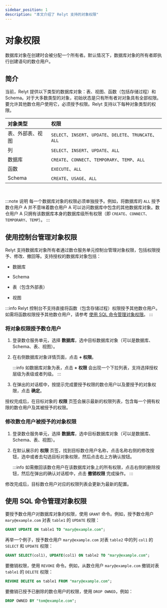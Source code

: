 ```yaml
---
sidebar_position: 1
description: "本文介绍了 Relyt 支持的对象权限"
---
```

# 对象权限

数据库对象在创建时会被分配一个所有者。默认情况下，数据库对象的所有者即执行创建语句的数仓用户。

## 简介

当前，Relyt 提供以下类型的数据库对象：表、视图、函数（包括存储过程）和 Schema。对于大多数类型的对象，初始状态是只有所有者对对象具有全部权限。要允许其他数仓用户使用它，必须授予权限。Relyt 支持以下每种对象类型的权限。

| 对象类型 | 权限 |
| :- | :- |
| 表、外部表、视图 | `SELECT`、`INSERT`、`UPDATE`、`DELETE`、`TRUNCATE`、`ALL` |
| 列 | `SELECT`、`INSERT`、`UPDATE`、`ALL` |
| 数据库 | `CREATE`、`CONNECT`、`TEMPORARY`、`TEMP`、`ALL` |
| 函数 | `EXECUTE`、`ALL` |
| Schema | `CREATE`、`USAGE`、`ALL` |

<br/>


:::note 说明
每一个数据库对象的权限必须单独授予。例如，将数据库的 `ALL` 授予数仓用户 A 并不意味着数仓用户 A 可以访问数据库中包含的其他数据库对象。数仓用户 A 只拥有该数据库本身的数据库级所有权限（即 `CREATE`、`CONNECT`、`TEMPORARY`、`TEMP`）。
:::


## 使用控制台管理对象权限

Relyt 支持数据库对象所有者通过数仓服务单元控制台管理对象权限，包括权限授予、修改、撤回等。支持授权的数据库对象包括：

- 数据库

- Schema

- 表（包含外部表）

- 视图

:::info
Relyt 控制台不支持直接将函数（包含存储过程）权限授予其他数仓用户。如需将函数权限授予其他数仓用户，请参考 [使用 SQL 命令管理对象权限](#使用sql命令管理对象权限)。
:::

### 将对象权限授予数仓用户

1. 登录数仓服务单元，选择 **数据库**，选中目标数据库对象（可以是数据库、Schema、表、视图）。

2. 在右侧数据库对象详情页面，点击 **+ 权限**。

    :::info
    如数据库对象为表，点击 **+ 权限** 会出现一个下拉列表，支持选择授权层级为表级或者列级。
    :::

3. 在弹出的对话框中，按提示完成要授予权限的数仓用户以及要授予的对象权限，点击 **确定**。

授权完成后，在目标对象的 **权限** 页签会展示最新的权限列表，包含每一个拥有权限的数仓用户及其被授予的权限。

### 修改数仓用户被授予的对象权限

1. 登录数仓服务单元，选择 **数据库**，选中目标数据库对象（可以是数据库、Schema、表、视图）。

2. 在默认展示的 **权限** 页签，找到目标数仓用户名称，点击名称右侧的修改按钮，选中或者去勾选目标对象权限，然后点击右上方确认按钮。

    :::info
    如需撤回该数仓用户在该数据库对象上的所有权限，点击右侧的删除按钮，然后在弹出的确认对话框中，点击 **撤销权限** 完成操作。
    :::

修改完成后，目标数仓用户对应的权限列表会更新为最新的配置。



## 使用 SQL 命令管理对象权限

要授予数仓用户对数据库对象的权限，使用 `GRANT` 命令。例如，授予数仓用户 `mary@example.com` 对表 `table1` 的 `UPDATE` 权限：

```sql
GRANT UPDATE ON table1 TO "mary@example.com";
```

再举一个例子，授予数仓用户 `mary@example.com` 对表 `table2` 中的列 `col1` 的 `SELECT` 和 `UPDATE` 权限：

```sql
GRANT SELECT(col1), UPDATE(col1) ON table2 TO "mary@example.com";
```

要撤销权限，使用 `REVOKE` 命令。例如，从数仓用户 `mary@example.com` 撤销对表 `table1` 的 `DELETE` 权限：

```sql
REVOKE DELETE on table1 FROM "mary@example.com";
```

要撤销已授予已删除的数仓用户的权限，使用 `DROP OWNED`，例如：

```sql
DROP OWNED BY "tom@example.com";
```

